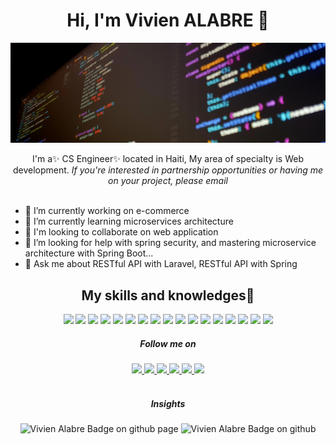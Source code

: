 <div align="center">

  <h1>Hi, I'm Vivien ALABRE 👋</h1>
</div>

![](https://github.com/valabre/valabre/blob/main/bg.jpg)

<div align="center">
I'm a✨ CS Engineer✨ located in Haiti, My area of specialty is Web development.

<i>
If you're interested in partnership opportunities or having me on your project, please email <vivienalabreinfo@gmail.com>
</i>

</div>
<br />

- 🔭 I’m currently working on e-commerce
- 🌱 I’m currently learning microservices architecture
- 👯 I'm looking to collaborate on web application
- 🤔 I’m looking for help with spring security, and mastering microservice architecture with Spring Boot...
- 💬 Ask me about RESTful API with Laravel, RESTful API with Spring

<div align="center">

## My skills and knowledges🚀

![](https://img.shields.io/badge/HTML5-E34F26?style=flat-squaree&logo=html5&logoColor=white)
![](https://img.shields.io/badge/CSS3-1572B6?style=flat-squaree&logo=css3&logoColor=white)
![](https://img.shields.io/badge/Tailwind_CSS-38B2AC?style=flat-squaree&logo=tailwind-css&logoColor=white)
![](https://img.shields.io/badge/Bootstrap-563D7C?style=flat-squaree&logo=bootstrap&logoColor=white)
![](https://img.shields.io/badge/JavaScript-F7DF1E?style=flat-squaree&logo=javascript&logoColor=black)
![](https://img.shields.io/badge/Node.js-43853D?style=flat-squaree&logo=node.js&logoColor=white)
![](https://img.shields.io/badge/Express.js-404D59?style=flat-squaree)
![](https://img.shields.io/badge/Angular-20232A?style=flat-squaree&logo=Angular)
![](https://img.shields.io/badge/jQuery-0769AD?style=flat-squaree&logo=jquery&logoColor=white)
![](https://img.shields.io/badge/Java-blue?style=flat-squaree&logo=java&logoColor=white)
![](https://img.shields.io/badge/SpringBoot-green?style=flat-squaree&logo=springboot&logoColor=white)
![](https://img.shields.io/badge/Spring-green?style=flat-squaree&logo=spring&logoColor=white)
![](https://img.shields.io/badge/php-1572B6?style=flat-squaree&logo=php&logoColor=white)
![](https://img.shields.io/badge/Laravel-red?style=flat-squaree&logo=laravel&logoColor=white)
![](https://img.shields.io/badge/git-red?style=flat-squaree&logo=git&logoColor=white)
![](https://img.shields.io/badge/docker-blue?style=flat-squaree&logo=docker&logoColor=white)
![](https://img.shields.io/badge/kanban-gray?style=flat-squaree&logo=kanban&logoColor=white)

</div>

<div align="center">

##### Follow me on

<a href="https://web.facebook.com/alabre.vivien" target="blank">
  <img src="https://cdn3.iconfinder.com/data/icons/capsocial-round/500/facebook-512.png" width="30">
</a>
<a href="https://www.instagram.com/alvi201/" target="_blank">
  <img src="https://cdn2.iconfinder.com/data/icons/social-icons-33/128/Instagram-512.png" width="30">
</a>
<a href="https://www.pinterest.com/vivienalabre/" target="_blank">
  <img src="https://cdn3.iconfinder.com/data/icons/sociocons/256/pinterest-sociocon.png" width="30">
</a>
<a href="https://twitter.com/alvi_info/" target="_blank">
  <img src="https://cdn2.iconfinder.com/data/icons/social-media-applications/64/social_media_applications_6-twitter-512.png" width="30">
</a>
<a href="https://www.linkedin.com/in/vivienalabre/" target="_blank">
  <img src="https://cdn2.iconfinder.com/data/icons/social-media-2285/512/1_Linkedin_unofficial_colored_svg-512.png" width="30">
</a>
<a href="http://github.com/valabre" target="_blank">
  <img src="https://cdn3.iconfinder.com/data/icons/social-media-2169/24/social_media_social_media_logo_github_2-512.png" width="30">
</a>

</div>

<br />

<div align="center">

##### Insights

  <img src="https://img.shields.io/twitter/follow/alvi_info?label=Followers%20on%20twitter&color=C54421&style=flat-square" alt="Vivien Alabre Badge on github page" /> 
  
  <img src="https://img.shields.io/github/followers/valabre?label=Github%20Followers&color=C54421&style=flat-square" alt="Vivien Alabre Badge on github" />

</p>
